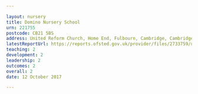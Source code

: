 ```yaml
---

layout: nursery
title: Domino Nursery School
urn: 221755
postcode: CB21 5BS
address: United Reform Church, Home End, Fulbourn, Cambridge, Cambridgeshire, CB21 5BS
latestReportUrl: https://reports.ofsted.gov.uk/provider/files/2733759/urn/221755.pdf
teaching: 2
development: 2
leadership: 2
outcomes: 2
overall: 2
date: 12 October 2017

---
```

